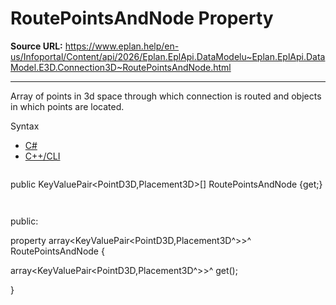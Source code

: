 # RoutePointsAndNode Property

**Source URL:** https://www.eplan.help/en-us/Infoportal/Content/api/2026/Eplan.EplApi.DataModelu~Eplan.EplApi.DataModel.E3D.Connection3D~RoutePointsAndNode.html

---

Array of points in 3d space through which connection is routed and objects in which points are located.

Syntax

- [C#](#i-syntax-CS)
- [C++/CLI](#i-syntax-CPP2005)

```
```
public KeyValuePair<PointD3D,Placement3D>[] RoutePointsAndNode {get;}
```
```

```
```
public:

property array<KeyValuePair<PointD3D,Placement3D^>>^ RoutePointsAndNode {

   array<KeyValuePair<PointD3D,Placement3D^>>^ get();

}
```
```
